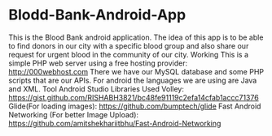 # Blodd-Bank-Android-App
This is the Blood Bank android application. The idea of this app is to be able to find donors in our city with a specific blood group and also share our request for urgent blood in the community of our city.  Working This is a simple PHP web server using a free hosting provider: http://000webhost.com There we have our MySQL database and some PHP scripts that are our APIs. For android the languages we are using are Java and XML.  Tool Android Studio  Libraries Used Volley: https://gist.github.com/RISHABH3821/bc48fe91119c2efa14cfab1accc71376  Glide(For loading images): https://github.com/bumptech/glide  Fast Android Networking (For better Image Upload): https://github.com/amitshekhariitbhu/Fast-Android-Networking
